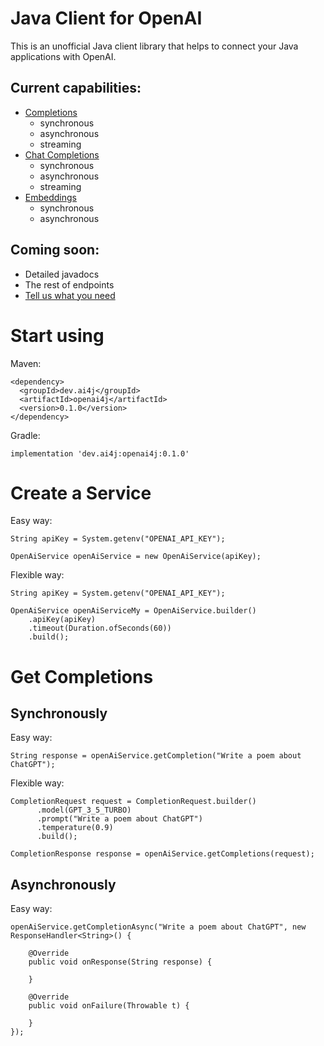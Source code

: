 # Java Client for OpenAI
This is an unofficial Java client library that helps to connect your Java applications with OpenAI.

## Current capabilities:
- [Completions](https://platform.openai.com/docs/api-reference/completions)
  - synchronous
  - asynchronous
  - streaming
- [Chat Completions](https://platform.openai.com/docs/api-reference/chat)
  - synchronous
  - asynchronous
  - streaming
- [Embeddings](https://platform.openai.com/docs/api-reference/embeddings)
  - synchronous
  - asynchronous

## Coming soon:
- Detailed javadocs
- The rest of endpoints
- [Tell us what you need](https://github.com/ai-for-java/openai4j/issues/new)

# Start using
Maven:
```
<dependency>
  <groupId>dev.ai4j</groupId>
  <artifactId>openai4j</artifactId>
  <version>0.1.0</version>
</dependency>
```

Gradle:
```
implementation 'dev.ai4j:openai4j:0.1.0'
```

# Create a Service
Easy way:
```
String apiKey = System.getenv("OPENAI_API_KEY");

OpenAiService openAiService = new OpenAiService(apiKey);
```

Flexible way:
```
String apiKey = System.getenv("OPENAI_API_KEY");

OpenAiService openAiServiceMy = OpenAiService.builder()
    .apiKey(apiKey)
    .timeout(Duration.ofSeconds(60))
    .build();
```

# Get Completions
## Synchronously
Easy way:
```
String response = openAiService.getCompletion("Write a poem about ChatGPT");
```

Flexible way:
```
CompletionRequest request = CompletionRequest.builder()
	  .model(GPT_3_5_TURBO)
	  .prompt("Write a poem about ChatGPT")
	  .temperature(0.9)
	  .build();

CompletionResponse response = openAiService.getCompletions(request);
```

## Asynchronously
Easy way:
```
openAiService.getCompletionAsync("Write a poem about ChatGPT", new ResponseHandler<String>() {

	@Override
	public void onResponse(String response) {

	}

	@Override
	public void onFailure(Throwable t) {

	}
});
```
